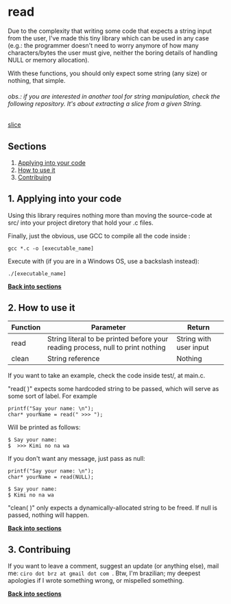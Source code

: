# read
Due to the complexity that writing some code that expects a string input from the user, I've made this tiny library which can be used in any case (e.g.: the programmer doesn't need to worry anymore of how many characters/bytes the user must give, neither the boring details of handling NULL or memory allocation).

With these functions, you should only expect some string (any size) or nothing, that simple.

###### obs.: if you are interested in another tool for string manipulation, check the following repository. It's about extracting a slice from a given String.

[slice](https://github.com/ciroDourado/slice)

## Sections

1. [Applying into your code](https://github.com/ciroDourado/read#1-applying-into-your-code)
2. [How to use it](https://github.com/ciroDourado/read#2-how-to-use-it)
3. [Contribuing](https://github.com/ciroDourado/read#3-contribuing)

## 1. Applying into your code

Using this library requires nothing more than moving the source-code at src/ into your project diretory that hold your .c files. 

Finally, just the obvious, use GCC to compile all the code inside :

```
gcc *.c -o [executable_name]
```

Execute with (if you are in a Windows OS, use a backslash instead):

```
./[executable_name]
```

**[Back into sections](https://github.com/ciroDourado/read#sections)** 

## 2. How to use it

| Function | Parameter                                                                       | Return                 |
|----------|---------------------------------------------------------------------------------|------------------------| 
| read     | String literal to be printed before your reading process, null to print nothing | String with user input |
| clean    | String reference                                                                | Nothing                |

If you want to take an example, check the code inside test/, at main.c.

"read( )" expects some hardcoded string to be passed, which will serve as some sort of label. For example

```
printf("Say your name: \n");
char* yourName = read(" >>> ");
```

Will be printed as follows:

```
$ Say your name:
$  >>> Kimi no na wa
```

If you don't want any message, just pass as null:

```
printf("Say your name: \n");
char* yourName = read(NULL);
```
```
$ Say your name:
$ Kimi no na wa
```

"clean( )" only expects a dynamically-allocated string to be freed. If null is passed, nothing will happen.

**[Back into sections](https://github.com/ciroDourado/read#sections)**

## 3. Contribuing

If you want to leave a comment, suggest an update (or anything else), mail me: `ciro dot brz at gmail dot com `.
Btw, I'm brazilian; my deepest apologies if I wrote something wrong, or mispelled something.

**[Back into sections](https://github.com/ciroDourado/read#sections)** 
